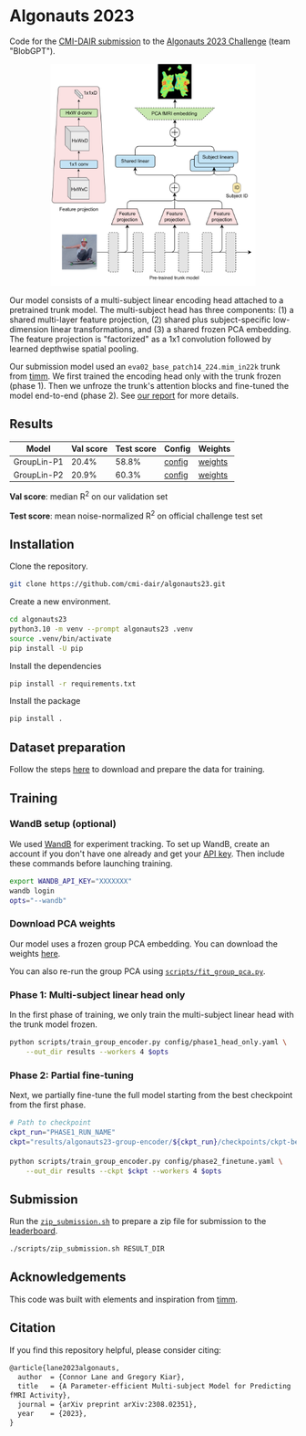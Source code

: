 # Algonauts 2023

Code for the [CMI-DAIR submission](https://arxiv.org/abs/2308.02351) to the [Algonauts 2023 Challenge](http://algonauts.csail.mit.edu/) (team "BlobGPT").

<p align="center">
  <img src=".github/arch.svg" alt="model architecture" width="360">
</p>

Our model consists of a multi-subject linear encoding head attached to a pretrained trunk model. The multi-subject head has three components: (1) a shared multi-layer feature projection, (2) shared plus subject-specific low-dimension linear transformations, and (3) a shared frozen PCA embedding. The feature projection is "factorized" as a 1x1 convolution followed by learned depthwise spatial pooling.

Our submission model used an `eva02_base_patch14_224.mim_in22k` trunk from [timm](https://github.com/huggingface/pytorch-image-models). We first trained the encoding head only with the trunk frozen (phase 1). Then we unfroze the trunk's attention blocks and fine-tuned the model end-to-end (phase 2). See [our report](https://arxiv.org/abs/2308.02351) for more details.

## Results

| Model | Val score | Test score | Config | Weights |
| --- | --- | --- | --- | --- |
| GroupLin-P1 | 20.4% | 58.8% | [config](config/phase1_head_only.yaml) | [weights](https://github.com/cmi-dair/algonauts23/releases/download/v0.1.0/grouplin_phase1.pt) |
| GroupLin-P2 | 20.9% | 60.3% | [config](config/phase2_finetune.yaml) | [weights](https://github.com/cmi-dair/algonauts23/releases/download/v0.1.0/grouplin_phase2.pt) |

**Val score**: median R<sup>2</sup> on our validation set

**Test score**: mean noise-normalized R<sup>2</sup> on official challenge test set

## Installation

Clone the repository.

```bash
git clone https://github.com/cmi-dair/algonauts23.git
```

Create a new environment.

```bash
cd algonauts23
python3.10 -m venv --prompt algonauts23 .venv
source .venv/bin/activate
pip install -U pip
```

Install the dependencies

```bash
pip install -r requirements.txt
```

Install the package

```bash
pip install .
```

## Dataset preparation

Follow the steps [here](dataset/) to download and prepare the data for training.

## Training

### WandB setup (optional)

We used [WandB](https://wandb.ai/) for experiment tracking. To set up WandB, create an account if you don't have one already and get your [API key](https://docs.wandb.ai/quickstart#common-questions). Then include these commands before launching training.

```bash
export WANDB_API_KEY="XXXXXXX"
wandb login
opts="--wandb"
```

### Download PCA weights

Our model uses a frozen group PCA embedding. You can download the weights [here](https://github.com/cmi-dair/algonauts23/releases/download/v0.1.0/group_pca_d-2048.pt).

You can also re-run the group PCA using [`scripts/fit_group_pca.py`](scripts/fit_group_pca.py).

### Phase 1: Multi-subject linear head only

In the first phase of training, we only train the multi-subject linear head with the trunk model frozen.

```bash
python scripts/train_group_encoder.py config/phase1_head_only.yaml \
    --out_dir results --workers 4 $opts
```

### Phase 2: Partial fine-tuning

Next, we partially fine-tune the full model starting from the best checkpoint from the first phase.

```bash
# Path to checkpoint
ckpt_run="PHASE1_RUN_NAME"
ckpt="results/algonauts23-group-encoder/${ckpt_run}/checkpoints/ckpt-best.pt"

python scripts/train_group_encoder.py config/phase2_finetune.yaml \
    --out_dir results --ckpt $ckpt --workers 4 $opts
```

## Submission

Run the [`zip_submission.sh`](scripts/zip_submission.sh) to prepare a zip file for submission to the [leaderboard](https://codalab.lisn.upsaclay.fr/competitions/9304).

```bash
./scripts/zip_submission.sh RESULT_DIR
```

## Acknowledgements

This code was built with elements and inspiration from [timm](https://github.com/huggingface/pytorch-image-models).

## Citation
If you find this repository helpful, please consider citing:

```
@article{lane2023algonauts,
  author  = {Connor Lane and Gregory Kiar},
  title   = {A Parameter-efficient Multi-subject Model for Predicting fMRI Activity},
  journal = {arXiv preprint arXiv:2308.02351},
  year    = {2023},
}
```

